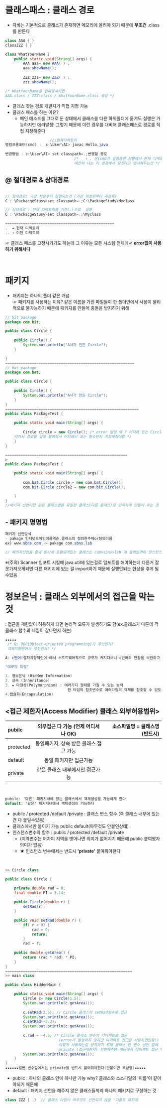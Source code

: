 # 클래스패스 : 클래스 경로
- 자바는 기본적으로 클래스가 존재하면 메모리에 올려야 되기 때문에 **무조건** .class를 만든다 <br>

```java
class AAA { }
classZZZ { }

class WhatYourName {
	public static void(String[] args) { 
		AAA aaa= new AAA( ) ;
		aaa.showName();
		
		ZZZ zzz= new ZZZ( ) ;
		zzz.showName();

/* WhatYourName을 컴파일시키면 
AAA.class / ZZZ.class / WhatYourName.class 생성 */
```
 - 클래스 찾는 경로 개발자가 직접 지정 가능
 - 클래스 패스를 하는 이유?
   - 메인 메소드를 그대로 둔 상태에서 클래스를 다른 하위폴더에 옮겨도 실행은 가능하지만 에러발생! 그렇기 때문에 이런 경우를 대비해 클래스패스로 경로를 직접 지정해준다

```java
                    //↓현재디렉토리
명령프롬포터(cmd) :  c:\User\AI> javac Hello.java
 
변경방법 : c:\User\AI> set classpath=.;변경할 경로
                               /*   ↑ . 은(cmd가 실행중인 상황에서 현재 디렉토리를 의미)
                               여전히 나는 이 경로에서 찾겟다고 명시해두는것 */
```

## @ 절대경로 & 상대경로
```java

// 절대경로: 가장 처음부터 실행되는것 (가장 최상위부터 주르륵)
C : \PackacgeStusy>set classpath=.;C:\PackageStudy\Myclass

// 상대경로 : 현재 디렉토리를 기준(.)으로  실행
C : \PackacgeStusy>set classpath=.;\Myclass

=================================================
.  → 현재 디렉토리
.. → 이전 디렉토리
```
☞ 클래스 패스를 고정시키기도 하는데 그 이유는 모든 시스템 전체에서 **error없이 사용하기 위해서다**

<br>

# 패키지 
 - 패키지는 하나의 폴더 같은 개념 <br>
☞ 패키지를 사용하는 이유? 
   같은 이름을 가진 파일들이 한 폴더안에서 사용이 물리적으로 불가능하기 때문에 패키지를 만들어 충돌을 방지하기 위해
```java
// bit package
package com.bit;

public class Circle {
	
	public Circle() {
		System.out.println("A사가 만든 Circle");
	}

}
==========================================================
// bat package
package com.bat;

public class Circle {
	
	public Circle() {
		System.out.println("A사가 만든 Circle");
	}
}
============================================================
public class PackageTest {

	public static void main(String[] args) {
		
		Circle circle = new Circle(); /* error 발생 왜 ? 어디에 있는 Circle인지 컴퓨터가 헷갈림 
    따라서 경로를 앞에 붙여줘서 어디에서 오는 함수인지 지정해줘야함 */
	}
}

=======================================================
▷
public class PackageTest {

	public static void main(String[] args) {
		
		com.bat.Circle circle = new com.bat.Circle();
		com.bit.Circle circle2 = new com.bit.Circle();

	}
}
//패키지 선언이란 같은 클래스명을 유일한 클래스(다른 클래스)로 인식하게 만들어 주는 것

```
## - 패키지 명명법
```java
패키지 선언방식
- pakage 인터넷도메인이름역순.클래스의 정의한주체or팀의이름
ex) www.sbns.com -> pakage com.sbns.lsb

// 패키지선언을 함과 동시에 포함되어있는 클래스는 com>sbns>lsb 에 들어있어야 인스턴스 생성이 가능
```

※(주의)
Scanner 임포트 시킬때 java.util에 있는걸로 임포트를 해야하는데 다른거 잘못가져오게되면 다른 패키지에 있는 걸 import하기 때문에 실행안되는 현상을 겪게 될수있음

# 정보은닉 : 클래스 외부에서의 접근을 막는 것
: 접근을 제한없이 허용하게 되면 논리적 오류가 발생하기도 함(ex.클래스가 다른데 각 클래스 함수의 네임이 같다던지 하는)

```java
★★★★★
 /* Q; OOP(Object-oriented programming)가 무엇인가?
 객체지향언어가 무엇인가? */

A: c언어(절자치향적언어)에서 소프트웨어적으로 규모가 커지다보니 c언어의 단점을 보완하고 발전시킨 객체지향언어(대표적인 언어로는 JAVA)가 생김 

"OOP의 특징"

1. 정보은닉 (Hidden Information)
2. 상속 (Inheritance)
3. ★ 다형성(Polymorphism) : 여러가지 형태를 가질 수 있는 능력
                            한 타입의 참조변수로 여러타입의 객체를 참조할 수 있도록 하고 상속관계에서 일어난다
4.캡슐화(Encapsulation)
```
 ## <접근 제한자(Access Modifier) 클래스 외부허용범위>

| pubilc | 외부접근 다 가능 (언제 어디서나 OK) | 소스파일명 = 클래스명(반드시)| 
|:----------|:----------:|----------:|
| protected | 동일패키지, 상속 받은 클래스 접근 가능 | 
| default | 동일 패키지만 접근가능 | 
| private | 같은 클래스 내부에서만 접근가능 |

<br>

```java
pubilc: '다른' 패키지내에 있는 클래스에서 객체생성을 가능하게 한다 
default: '같은' 패키지내에서 객체생성이 가능하다
```

- pubilc / protected /default /private : 클래스 변스 함수 (즉 클래스 내부에 있는건 다 붙일수있음)
- 클래스에서만 붙이기 가능 pubilc default(아무것도 안붙인상태)
- 인스턴스변수와 함수 : pubilc / protected /default /private
  - (지역변수는 어차피 지역을 벗어나면 의미가 없어지기 때문에 public 붙여봤자 의미가 없음) <br>
  - ★ 인스턴스 변수에서는 반드시 **'private'** 붙여줘야한다


<br>

```java
>> Circle class

public class Circle {

	private double rad = 0;
	final double PI = 3.14;
	
	public Circle(double r) {
		setRad(r);
	}

	public void setRad(double r) {
		if( r < 0) {
			rad = 0;
			return;
		}
		rad = r;
	
	public double getArea() {
		return (rad * rad) * PI;
	}
}
=========================================================
>> main class

public class HiddenMain {

	public static void main(String[] args) {
		Circle c= new Circle(1.5);
		System.out.println(c.getArea());
		
		c.setRad(2.5); // Circle 클래스의 setRad함수로 접근
		System.out.println(c.getArea());
		c.setRad(-3.3);
		System.out.println(c.getArea());
		
		c.rad = -4.5; /* Circle 클래스 변수의 다이렉트로 접근 
						(error가 발생하지 않지만 다이렉트 접근은 사용하면안됨!)
						이렇게 사용하는걸 방지하기 위해 클래스 안 변수 선언 앞에 
						private (접근제한자) 선언해주면 메인에서 다이렉트 접근 막을 수 있음 */ 
		System.out.println(c.getArea());
	}
}
★★★★★★일반 변수앞에서는 private을 반드시 붙여줘야한다(안붙이면 옥상행)★★★★★
```


- public : 하나의 클래스 안에 하나만 가능 why? 클래스와 소스파일의 '이름'이 같아야되기 때문에
- default : 패키지 선언을 해주지 않은 클래스들끼리 하나의 패키지로 구성하는 것
```java
class ZZZ {  }  // 클래스 타입이 아무것도 선언되지 않음 '디폴트 패키지'
